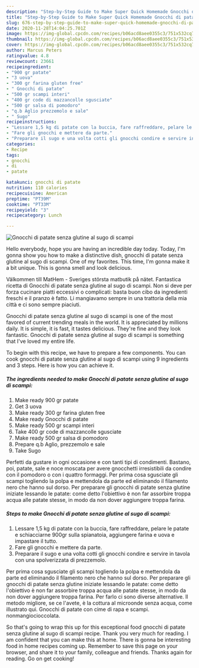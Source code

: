 ```yaml
---
description: "Step-by-Step Guide to Make Super Quick Homemade Gnocchi di patate senza glutine al sugo di scampi"
title: "Step-by-Step Guide to Make Super Quick Homemade Gnocchi di patate senza glutine al sugo di scampi"
slug: 676-step-by-step-guide-to-make-super-quick-homemade-gnocchi-di-patate-senza-glutine-al-sugo-di-scampi
date: 2020-11-28T14:04:25.701Z
image: https://img-global.cpcdn.com/recipes/b06acd8aee0355c3/751x532cq70/gnocchi-di-patate-senza-glutine-al-sugo-di-scampi-recipe-main-photo.jpg
thumbnail: https://img-global.cpcdn.com/recipes/b06acd8aee0355c3/751x532cq70/gnocchi-di-patate-senza-glutine-al-sugo-di-scampi-recipe-main-photo.jpg
cover: https://img-global.cpcdn.com/recipes/b06acd8aee0355c3/751x532cq70/gnocchi-di-patate-senza-glutine-al-sugo-di-scampi-recipe-main-photo.jpg
author: Marcus Peters
ratingvalue: 4.8
reviewcount: 23661
recipeingredient:
- "900 gr patate"
- "3 uova"
- "300 gr farina gluten free"
- " Gnocchi di patate"
- "500 gr scampi interi"
- "400 gr code di mazzancolle sgusciate"
- "500 gr salsa di pomodoro"
- "q.b Aglio prezzemolo e sale"
- " Sugo"
recipeinstructions:
- "Lessare 1,5 kg di patate con la buccia, fare raffreddare, pelare le patate e schiacciarne 900gr sulla spianatoia, aggiungere farina e uova e impastare il tutto."
- "Fare gli gnocchi e mettere da parte."
- "Preparare il sugo e una volta cotti gli gnocchi condire e servire in tavola con una spolverizzata di prezzemolo."
categories:
- Recipe
tags:
- gnocchi
- di
- patate

katakunci: gnocchi di patate 
nutrition: 110 calories
recipecuisine: American
preptime: "PT39M"
cooktime: "PT33M"
recipeyield: "3"
recipecategory: Lunch

---
```



![Gnocchi di patate senza glutine al sugo di scampi](https://img-global.cpcdn.com/recipes/b06acd8aee0355c3/751x532cq70/gnocchi-di-patate-senza-glutine-al-sugo-di-scampi-recipe-main-photo.jpg)

Hello everybody, hope you are having an incredible day today. Today, I'm gonna show you how to make a distinctive dish, gnocchi di patate senza glutine al sugo di scampi. One of my favorites. This time, I'm gonna make it a bit unique. This is gonna smell and look delicious.

Välkommen till MatHem - Sveriges största matbutik på nätet. Fantastica ricetta di Gnocchi di patate senza glutine al sugo di scampi. Non si deve per forza cucinare piatti eccessivi o complicati: basta buon cibo da ingredienti freschi e il pranzo è fatto. Li mangiavamo sempre in una trattoria della mia città e ci sono sempre piaciuti.

Gnocchi di patate senza glutine al sugo di scampi is one of the most favored of current trending meals in the world. It is appreciated by millions daily. It is simple, it is fast, it tastes delicious. They're fine and they look fantastic. Gnocchi di patate senza glutine al sugo di scampi is something that I've loved my entire life.


To begin with this recipe, we have to prepare a few components. You can cook gnocchi di patate senza glutine al sugo di scampi using 9 ingredients and 3 steps. Here is how you can achieve it.

<!--inarticleads1-->

##### The ingredients needed to make Gnocchi di patate senza glutine al sugo di scampi:

1. Make ready 900 gr patate
1. Get 3 uova
1. Make ready 300 gr farina gluten free
1. Make ready  Gnocchi di patate
1. Make ready 500 gr scampi interi
1. Take 400 gr code di mazzancolle sgusciate
1. Make ready 500 gr salsa di pomodoro
1. Prepare q.b Aglio, prezzemolo e sale
1. Take  Sugo


Perfetti da gustare in ogni occasione e con tanti tipi di condimenti. Bastano, poi, patate, sale e noce moscata per avere gnocchetti irresistibili da condire con il pomodoro o con i quattro formaggi. Per prima cosa sgusciate gli scampi togliendo la polpa e mettendola da parte ed eliminando il filamento nero che hanno sul dorso. Per preparare gli gnocchi di patate senza glutine iniziate lessando le patate: come detto l&#39;obiettivo è non far assorbire troppa acqua alle patate stesse, in modo da non dover aggiungere troppa farina. 

<!--inarticleads2-->

##### Steps to make Gnocchi di patate senza glutine al sugo di scampi:

1. Lessare 1,5 kg di patate con la buccia, fare raffreddare, pelare le patate e schiacciarne 900gr sulla spianatoia, aggiungere farina e uova e impastare il tutto.
1. Fare gli gnocchi e mettere da parte.
1. Preparare il sugo e una volta cotti gli gnocchi condire e servire in tavola con una spolverizzata di prezzemolo.


Per prima cosa sgusciate gli scampi togliendo la polpa e mettendola da parte ed eliminando il filamento nero che hanno sul dorso. Per preparare gli gnocchi di patate senza glutine iniziate lessando le patate: come detto l&#39;obiettivo è non far assorbire troppa acqua alle patate stesse, in modo da non dover aggiungere troppa farina. Per farlo ci sono diverse alternative. Il metodo migliore, se ce l&#39;avete, è la cottura al microonde senza acqua, come illustrato qui. Gnocchi di patate con cime di rapa e scampi. nonmangiocioccolata. 

So that's going to wrap this up for this exceptional food gnocchi di patate senza glutine al sugo di scampi recipe. Thank you very much for reading. I am confident that you can make this at home. There is gonna be interesting food in home recipes coming up. Remember to save this page on your browser, and share it to your family, colleague and friends. Thanks again for reading. Go on get cooking!
